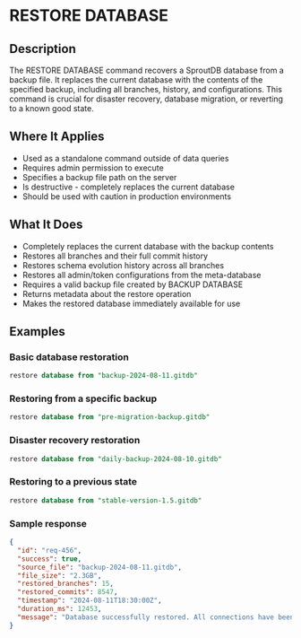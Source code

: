 # RESTORE DATABASE

## Description

The RESTORE DATABASE command recovers a SproutDB database from a backup file. It replaces the current database with the contents of the specified backup, including all branches, history, and configurations. This command is crucial for disaster recovery, database migration, or reverting to a known good state.

## Where It Applies

- Used as a standalone command outside of data queries
- Requires admin permission to execute
- Specifies a backup file path on the server
- Is destructive - completely replaces the current database
- Should be used with caution in production environments

## What It Does

- Completely replaces the current database with the backup contents
- Restores all branches and their full commit history
- Restores schema evolution history across all branches
- Restores all admin/token configurations from the meta-database
- Requires a valid backup file created by BACKUP DATABASE
- Returns metadata about the restore operation
- Makes the restored database immediately available for use

## Examples

### Basic database restoration

```sql
restore database from "backup-2024-08-11.gitdb"
```

### Restoring from a specific backup

```sql
restore database from "pre-migration-backup.gitdb"
```

### Disaster recovery restoration

```sql
restore database from "daily-backup-2024-08-10.gitdb"
```

### Restoring to a previous state

```sql
restore database from "stable-version-1.5.gitdb"
```

### Sample response

```json
{
  "id": "req-456",
  "success": true,
  "source_file": "backup-2024-08-11.gitdb",
  "file_size": "2.3GB",
  "restored_branches": 15,
  "restored_commits": 8547,
  "timestamp": "2024-08-11T18:30:00Z",
  "duration_ms": 12453,
  "message": "Database successfully restored. All connections have been reset."
}
```
